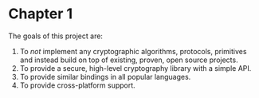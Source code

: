 # Chapter 1

The goals of this project are:

1. To *not* implement any cryptographic algorithms, protocols, primitives and
   instead build on top of existing, proven, open source projects.
2. To provide a secure, high-level cryptography library with a simple API.
3. To provide similar bindings in all popular languages.
4. To provide cross-platform support.
